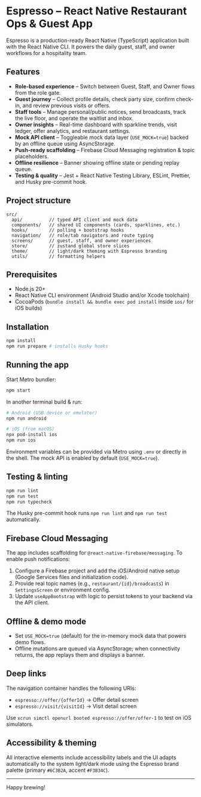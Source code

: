 # Espresso – React Native Restaurant Ops & Guest App

Espresso is a production-ready React Native (TypeScript) application built with the React Native CLI. It powers the daily guest, staff, and owner workflows for a hospitality team.

## Features

- **Role-based experience** – Switch between Guest, Staff, and Owner flows from the role gate.
- **Guest journey** – Collect profile details, check party size, confirm check-in, and review previous visits or offers.
- **Staff tools** – Manage personal/public notices, send broadcasts, track the live floor, and operate the waitlist and inbox.
- **Owner insights** – Real-time dashboard with sparkline trends, visit ledger, offer analytics, and restaurant settings.
- **Mock API client** – Toggleable mock data layer (`USE_MOCK=true`) backed by an offline queue using AsyncStorage.
- **Push-ready scaffolding** – Firebase Cloud Messaging registration & topic placeholders.
- **Offline resilience** – Banner showing offline state or pending replay queue.
- **Testing & quality** – Jest + React Native Testing Library, ESLint, Prettier, and Husky pre-commit hook.

## Project structure

```
src/
  api/          // typed API client and mock data
  components/   // shared UI components (cards, sparklines, etc.)
  hooks/        // polling + bootstrap hooks
  navigation/   // role/tab navigators and route typing
  screens/      // guest, staff, and owner experiences
  store/        // zustand global store slices
  theme/        // light/dark theming with Espresso branding
  utils/        // formatting helpers
```

## Prerequisites

- Node.js 20+
- React Native CLI environment (Android Studio and/or Xcode toolchain)
- CocoaPods (`bundle install && bundle exec pod install` inside `ios/` for iOS builds)

## Installation

```sh
npm install
npm run prepare # installs Husky hooks
```

## Running the app

Start Metro bundler:

```sh
npm start
```

In another terminal build & run:

```sh
# Android (USB device or emulator)
npm run android

# iOS (from macOS)
npx pod-install ios
npm run ios
```

Environment variables can be provided via Metro using `.env` or directly in the shell. The mock API is enabled by default (`USE_MOCK=true`).

## Testing & linting

```sh
npm run lint
npm run test
npm run typecheck
```

The Husky pre-commit hook runs `npm run lint` and `npm run test` automatically.

## Firebase Cloud Messaging

The app includes scaffolding for `@react-native-firebase/messaging`. To enable push notifications:

1. Configure a Firebase project and add the iOS/Android native setup (Google Services files and initialization code).
2. Provide real topic names (e.g., `restaurant/{id}/broadcasts`) in `SettingsScreen` or environment config.
3. Update `useAppBootstrap` with logic to persist tokens to your backend via the API client.

## Offline & demo mode

- Set `USE_MOCK=true` (default) for the in-memory mock data that powers demo flows.
- Offline mutations are queued via AsyncStorage; when connectivity returns, the app replays them and displays a banner.

## Deep links

The navigation container handles the following URIs:

- `espresso://offer/{offerId}` → Offer detail screen
- `espresso://visit/{visitId}` → Visit detail screen

Use `xcrun simctl openurl booted espresso://offer/offer-1` to test on iOS simulators.

## Accessibility & theming

All interactive elements include accessibility labels and the UI adapts automatically to the system light/dark mode using the Espresso brand palette (primary `#6C3B2A`, accent `#F3B34C`).

---

Happy brewing!
